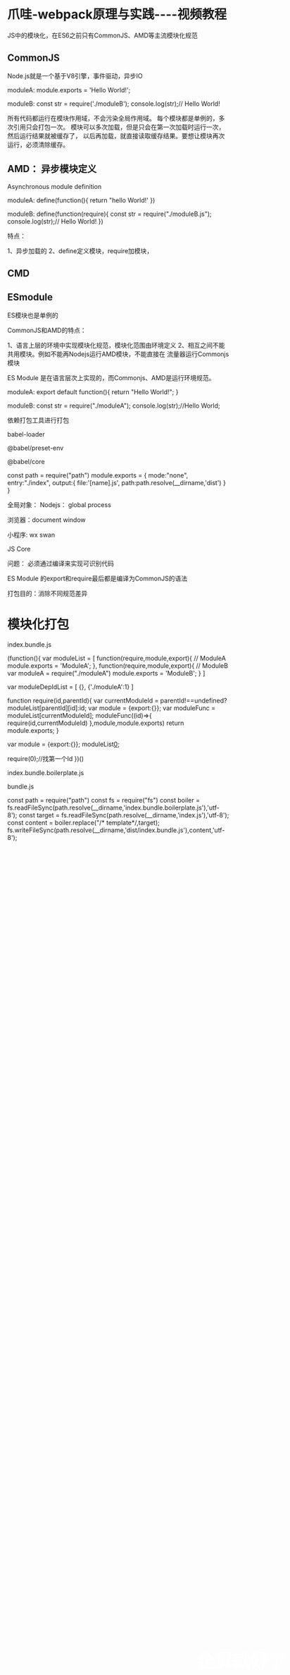 # 爪哇-webpack原理与实践----视频教程


JS中的模块化，在ES6之前只有CommonJS、AMD等主流模块化规范


## CommonJS

Node.js就是一个基于V8引擎，事件驱动，异步IO

moduleA:
module.exports = 'Hello World!';

moduleB:
const str = require('./moduleB');
console.log(str);// Hello World!


所有代码都运行在模块作用域，不会污染全局作用域。
每个模块都是单例的，多次引用只会打包一次。
模块可以多次加载，但是只会在第一次加载时运行一次，然后运行结果就被缓存了，
以后再加载，就直接读取缓存结果。要想让模块再次运行，必须清除缓存。




## AMD： 异步模块定义

Asynchronous module definition

moduleA:
define(function(){
  return "hello World!'
})

moduleB:
define(function(require){
    const str = require("./moduleB.js");
    console.log(str);// Hello World!
})



特点：

1、异步加载的
2、define定义模块，require加模块，



## CMD







## ESmodule

ES模块也是单例的

CommonJS和AMD的特点：

1、语言上层的环境中实现模块化规范，模块化范围由环境定义
2、相互之间不能共用模块。例如不能再Nodejs运行AMD模块，不能直接在
流量器运行Commonjs模块


ES Module 是在语言层次上实现的，而Commonjs、AMD是运行环境规范。


moduleA:
export default function(){
    return "Hello World!";
}


moduleB:
const str  = require("./moduleA");
console.log(str);//Hello World;

依赖打包工具进行打包

babel-loader

@babel/preset-env

@babel/core


const path = require("path")
module.exports = {
    mode:"none",
    entry:"./index",
    output:{
      file:'[name].js',
      path:path.resolve(__dirname,'dist')
    }
}


全局对象：
Nodejs：  global process

浏览器：document window

小程序: wx swan


JS Core



问题：
必须通过编译来实现可识别代码

ES Module 的export和require最后都是编译为CommonJS的语法



打包目的：消除不同规范差异



# 模块化打包




index.bundle.js

(function(){
   var moduleList = [
    function(require,module,export){
        // ModuleA
        module.exports = 'ModuleA';
    },
    function(require,module,export){
       // ModuleB
       var moduleA = require("./moduleA")
       module.exports = 'ModuleB';
    }
   ]
   
   var moduleDepIdList = [
       {}, {'./moduleA':1}
   ]


   function require(id,parentId){
       var currentModuleId = parentId!==undefined?moduleList[parentId][id]:id;
       var module = {export:{}};
       var moduleFunc = moduleList[currentModuleId];
       moduleFunc((id)=>{
        require(id,currentModuleId)
       },module,module.exports)
       return module.exports;
   }

   var module = {export:{}};
   moduleList[0](null,module);

require(0);//找第一个Id
})()





index.bundle.boilerplate.js




bundle.js

const path = require("path")
const fs = require("fs")
const boiler = fs.readFileSync(path.resolve(__dirname,'index.bundle.boilerplate.js'),'utf-8');
const target = fs.readFileSync(path.resolve(__dirname,'index.js'),'utf-8');
const content = boiler.replace("/* template*/,target);
fs.writeFileSync(path.resolve(__dirname,'dist/index.bundle.js'),content,'utf-8');



<h1 style='font-size:40px;position:fixed;bottom:100px;right:100px;color:white; z-index:9999999'>全屏就好了</h1>